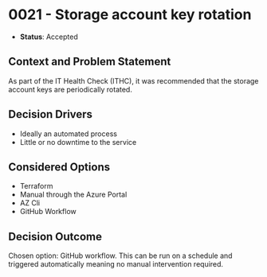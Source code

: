 # 0021 - Storage account key rotation

* **Status**: Accepted

## Context and Problem Statement

As part of the IT Health Check (ITHC), it was recommended that the storage account keys are periodically rotated.

## Decision Drivers

* Ideally an automated process
* Little or no downtime to the service

## Considered Options

* Terraform
* Manual through the Azure Portal
* AZ Cli
* GitHub Workflow

## Decision Outcome

Chosen option: GitHub workflow. This can be run on a schedule and triggered automatically meaning no manual intervention required.
